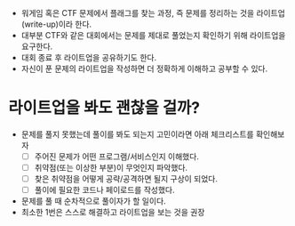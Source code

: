 - 워게임 혹은 CTF 문제에서 플래그를 찾는 과정, 즉 문제를 정리하는 것을 라이트업(write-up)이라 한다.
- 대부분 CTF와 같은 대회에서는 문제를 제대로 풀었는지 확인하기 위해 라이트업을 요구한다.
- 대회 종료 후 라이트업을 공유하기도 한다.
- 자신이 푼 문제의 라이트업을 작성하면 더 정확하게 이해하고 공부할 수 있다.

# 라이트업을 봐도 괜찮을 걸까?
- 문제를 풀지 못했는데 풀이를 봐도 되는지 고민이라면 아래 체크리스트를 확인해보자
	- [ ] 주어진 문제가 어떤 프로그램/서비스인지 이해했다.
	- [ ] 취약점(또는 이상한 부분)이 무엇인지 파악했다.
	- [ ] 찾은 취약점을 어떻게 공략/공격하면 될지 구상이 되었다.
	- [ ] 풀이에 필요한 코드나 페이로드를 작성했다.
- 문제를 풀 때 순차적으로 풀이자가 할 일이다.
- 최소한 1번은 스스로 해결하고 라이트업을 보는 것을 권장
